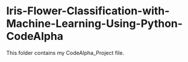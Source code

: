 # Iris-Flower-Classification-with-Machine-Learning-Using-Python-CodeAlpha
This folder contains my  CodeAlpha_Project file.
